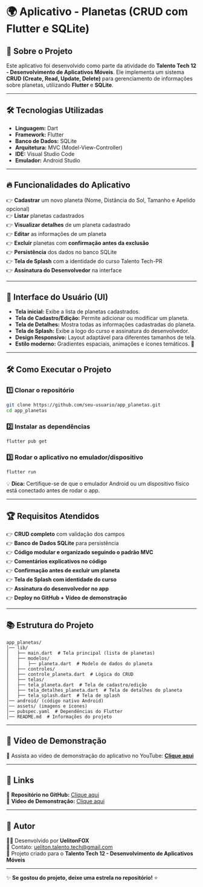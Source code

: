 # 🌍 Aplicativo - Planetas (CRUD com Flutter e SQLite)

## 📀 Sobre o Projeto
Este aplicativo foi desenvolvido como parte da atividade do **Talento Tech 12 - Desenvolvimento de Aplicativos Móveis**. Ele implementa um sistema **CRUD (Create, Read, Update, Delete)** para gerenciamento de informações sobre planetas, utilizando **Flutter** e **SQLite**.

---

## 🛠️ Tecnologias Utilizadas
- **Linguagem:** Dart
- **Framework:** Flutter
- **Banco de Dados:** SQLite
- **Arquitetura:** MVC (Model-View-Controller)
- **IDE:** Visual Studio Code
- **Emulador:** Android Studio

---

## 🔥 Funcionalidades do Aplicativo
👉 **Cadastrar** um novo planeta (Nome, Distância do Sol, Tamanho e Apelido opcional)  
👉 **Listar** planetas cadastrados  
👉 **Visualizar detalhes** de um planeta cadastrado  
👉 **Editar** as informações de um planeta  
👉 **Excluir** planetas com **confirmação antes da exclusão**  
👉 **Persistência** dos dados no banco SQLite  
👉 **Tela de Splash** com a identidade do curso Talento Tech-PR  
👉 **Assinatura do Desenvolvedor** na interface  

---

## 🎨 Interface do Usuário (UI)
- **Tela inicial:** Exibe a lista de planetas cadastrados.
- **Tela de Cadastro/Edição:** Permite adicionar ou modificar um planeta.
- **Tela de Detalhes:** Mostra todas as informações cadastradas do planeta.
- **Tela de Splash:** Exibe a logo do curso e assinatura do desenvolvedor.
- **Design Responsivo:** Layout adaptável para diferentes tamanhos de tela.
- **Estilo moderno:** Gradientes espaciais, animações e ícones temáticos. 🌌

---

## 🛠️ Como Executar o Projeto

### **1️⃣ Clonar o repositório**
```bash
git clone https://github.com/seu-usuario/app_planetas.git
cd app_planetas
```

### **2️⃣ Instalar as dependências**
```bash
flutter pub get
```

### **3️⃣ Rodar o aplicativo no emulador/dispositivo**
```bash
flutter run
```
💡 **Dica:** Certifique-se de que o emulador Android ou um dispositivo físico está conectado antes de rodar o app.


---

## 🏆 Requisitos Atendidos
👉 **CRUD completo** com validação dos campos  
👉 **Banco de Dados SQLite** para persistência  
👉 **Código modular e organizado seguindo o padrão MVC**  
👉 **Comentários explicativos no código**  
👉 **Confirmação antes de excluir um planeta**  
👉 **Tela de Splash com identidade do curso**  
👉 **Assinatura do desenvolvedor no app**  
👉 **Deploy no GitHub + Vídeo de demonstração**  

---

## 📚 Estrutura do Projeto
```
app_planetas/
│── lib/
│   ├── main.dart  # Tela principal (lista de planetas)
│   ├── modelos/
│   │   ├── planeta.dart  # Modelo de dados do planeta
│   ├── controles/
│   ├── controle_planeta.dart  # Lógica do CRUD
│   ├── telas/
│   ├── tela_planeta.dart  # Tela de cadastro/edição
│   ├── tela_detalhes_planeta.dart  # Tela de detalhes do planeta
│   ├── tela_splash.dart  # Tela de splash
│── android/ (código nativo Android)
│── assets/ (imagens e ícones)
│── pubspec.yaml  # Dependências do Flutter
│── README.md  # Informações do projeto
```

---

## 🎦 Vídeo de Demonstração
🔗 Assista ao vídeo de demonstração do aplicativo no YouTube: **[Clique aqui](https://youtube.com/seu-video)**

---

## 📎 Links
🔗 **Repositório no GitHub:** [Clique aqui](https://github.com/seu-usuario/app_planetas)  
🔗 **Vídeo de Demonstração:** [Clique aqui](https://youtube.com/seu-video)  

---

## 📌 Autor
👨‍💻 Desenvolvido por **UelitonFOX**  
📧 Contato: [ueliton.talento.tech@gmail.com](mailto:seu-email@email.com)  
🚀 Projeto criado para o **Talento Tech 12 - Desenvolvimento de Aplicativos Móveis**  

---

✨ **Se gostou do projeto, deixe uma estrela no repositório!** ⭐
